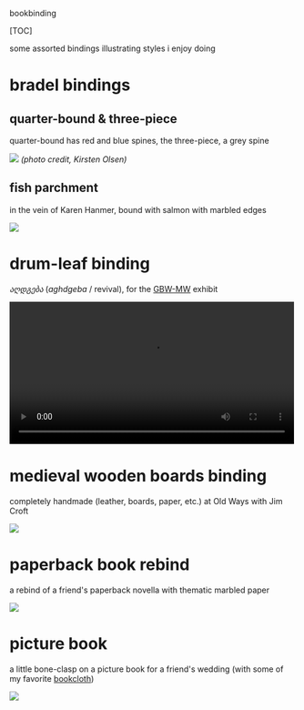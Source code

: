 bookbinding

[TOC]

some assorted bindings illustrating styles i enjoy doing

# bradel bindings

## quarter-bound & three-piece

quarter-bound has red and blue spines, the three-piece, a grey spine

<picture><source srcset='/images/bradel.avif' type='image/avif'/><source srcset='/images/bradel.jxl' type='image/jxl'/><source srcset='/images/bradel.webp' type='image/webp'/><img src='/images/bradel.jpg' loading='lazy'/></picture>
_(photo credit, Kirsten Olsen)_

## fish parchment

in the vein of Karen Hanmer, bound with salmon with marbled edges

<picture><source srcset='/images/blue_fish.avif' type='image/avif'/><source srcset='/images/blue_fish.jxl' type='image/jxl'/><source srcset='/images/blue_fish.webp' type='image/webp'/><img src='/images/blue_fish.jpg' loading='lazy'/></picture>


# drum-leaf binding

_აღდგება_ (_aghdgeba_ / revival), for the [<abbr>GBW-MW</abbr>](https://midwestgbw.wordpress.com/exhibits/modern-renaissance/) exhibit

<video controls width="500px">
  <source src="/images/aghdgeba.mp4" type="video/mp4" />
</video>

# medieval wooden boards binding

completely handmade (leather, boards, paper, etc.) at Old Ways with Jim Croft

<picture><source srcset='/images/wooden-boards_book.avif' type='image/avif'/><source srcset='/images/wooden-boards_book.jxl' type='image/jxl'/><source srcset='/images/wooden-boards_book.webp' type='image/webp'/><img src='/images/wooden-boards_book.jpg' loading='lazy'/></picture>

# paperback book rebind

a rebind of a friend's paperback novella with thematic marbled paper

<picture><source srcset='/images/bindings/empire_of_the_feast.avif' type='image/avif'/><source srcset='/images/bindings/empire_of_the_feast.jxl' type='image/jxl'/><source srcset='/images/bindings/empire_of_the_feast.webp' type='image/webp'/><img src='/images/bindings/empire_of_the_feast.jpg' loading='lazy'/></picture>

# picture book

a little bone-clasp on a picture book for a friend's wedding (with some of my favorite <a href="https://store.hiromipaper.com/collections/bookcloth-1/products/176c-mikura-donsu-blue?variant=39609684688974">bookcloth</a>)

<picture><source srcset='/images/bindings/photo_album.avif' type='image/avif'/><source srcset='/images/bindings/photo_album.jxl' type='image/jxl'/><source srcset='/images/bindings/photo_album.webp' type='image/webp'/><img src='/images/bindings/photo_album.jpg' loading='lazy'/></picture>